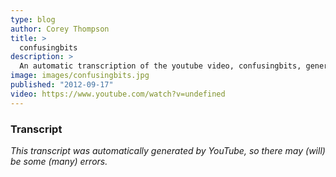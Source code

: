 ```yaml
---
type: blog
author: Corey Thompson
title: >
  confusingbits
description: >
  An automatic transcription of the youtube video, confusingbits, generated from youtube captions.
image: images/confusingbits.jpg
published: "2012-09-17"
video: https://www.youtube.com/watch?v=undefined
---
```




### Transcript

*This transcript was automatically generated by YouTube, so there may (will) be some (many) errors.*


